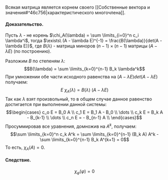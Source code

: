Всякая матрица является корнем своего [[Собственные вектора и значения#^46c756|характеристического многочлена]].

#### Доказательство.

Пусть $\lambda$ - не корень $\chi_A(\lambda) = \sum \limits_{i=0}^n c_i \lambda^i$, тогда $\exists\ (A - \lambda E)^{-1} = \frac{B(\lambda)}{det(A - \lambda E)}$, где $B(\lambda)$ - матрица миноров $(n-1) \times (n-1)$ матрицы $(A - \lambda E)$ (по построению).

Разложим $B$ по степеням $\lambda$: $$B(\lambda) = \sum \limits_{k=0}^{n-1} B_k \lambda^k$$
При умножении обе части исходного равенства на $(A - \lambda E) det(A - \lambda E)$ получаем: $$E\ \chi_A(\lambda) = B(\lambda)\ (A - \lambda E)$$
Так как $\lambda$ взят произвольный, то в общем случае данное равенство достигается при выполнении данной системы: $$\begin{cases} 
c_o E = B_0 A \\ 
c_1 E = B_1 A - B_0 \\ 
\dots \\ 
c_k E = B_k A - B_{k-1} \\ 
\dots \\ 
c_n E = - B_{n-1} A \\ 
\end{cases}$$
Просуммировав все уравнения, домножив на $A^k$, получаем: $$\sum \limits_{k=0}^n c_k A^k = \sum \limits_{k=0}^{n-1} (B_k A) A^k - \sum \limits_{k=0}^{n-1} B_k A^{k+1} = 0$$
То есть, $\chi_A(A) = 0$.

#### Следствие.

$$\chi_{\varphi}(\varphi) = 0$$